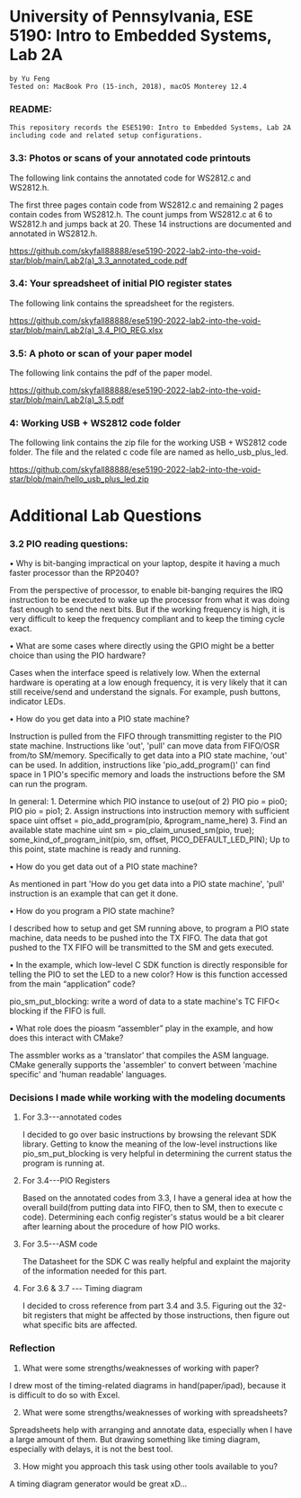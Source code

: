 # University of Pennsylvania, ESE 5190: Intro to Embedded Systems, Lab 2A

    by Yu Feng
    Tested on: MacBook Pro (15-inch, 2018), macOS Monterey 12.4

### README:

    This repository records the ESE5190: Intro to Embedded Systems, Lab 2A including code and related setup configurations.


### 3.3: Photos or scans of your annotated code printouts

The following link contains the annotated code for WS2812.c and WS2812.h.

The first three pages contain code from WS2812.c and remaining 2 pages contain codes from WS2812.h. The count jumps from WS2812.c at 6 to WS2812.h and jumps back at 20. These 14 instructions are documented and annotated in WS2812.h.

https://github.com/skyfall88888/ese5190-2022-lab2-into-the-void-star/blob/main/Lab2(a)_3.3_annotated_code.pdf

### 3.4: Your spreadsheet of initial PIO register states

The following link contains the spreadsheet for the registers.

https://github.com/skyfall88888/ese5190-2022-lab2-into-the-void-star/blob/main/Lab2(a)_3.4_PIO_REG.xlsx

### 3.5: A photo or scan of your paper model

The following link contains the pdf of the paper model. 

https://github.com/skyfall88888/ese5190-2022-lab2-into-the-void-star/blob/main/Lab2(a)_3.5.pdf


### 4: Working USB + WS2812 code folder

The following link contains the zip file for the working USB + WS2812 code folder. The file and the related c code file are named as hello_usb_plus_led.

https://github.com/skyfall88888/ese5190-2022-lab2-into-the-void-star/blob/main/hello_usb_plus_led.zip

# Additional Lab Questions

### 3.2 PIO reading questions:

• Why is bit-banging impractical on your laptop, despite it having a much faster processor than the RP2040?

   From the perspective of processor, to enable bit-banging requires the IRQ instruction to be executed to wake up the processor from what it was doing fast enough to send the next bits. But if the working frequency is high, it is very difficult to keep the frequency compliant and to keep the timing cycle exact.
    
• What are some cases where directly using the GPIO might be a better choice than using the PIO hardware?

   Cases when the interface speed is relatively low. When the external hardware is operating at a low enough frequency, it is very likely that it can still receive/send and understand the signals. For example, push buttons, indicator LEDs.

• How do you get data into a PIO state machine?

   Instruction is pulled from the FIFO through transmitting register to the PIO state machine. Instructions like 'out', 'pull' can move data from FIFO/OSR from/to SM/memory. Specifically to get data into a PIO state machine, 'out' can be used. In addition, instructions like 'pio_add_program()' can find space in 1 PIO's specific memory and loads the instructions before the SM can run the program.
    
   In general:
    1. Determine which PIO instance to use(out of 2)
        PIO pio = pio0;
        PIO pio = pio1;
    2. Assign instructions into instruction memory with sufficient space
        uint offset = pio_add_program(pio, &program_name_here)
    3. Find an available state machine
        uint sm = pio_claim_unused_sm(pio, true);
        some_kind_of_program_init(pio, sm, offset, PICO_DEFAULT_LED_PIN);
    Up to this point, state machine is ready and running.
    

• How do you get data out of a PIO state machine?

   As mentioned in part 'How do you get data into a PIO state machine', 'pull' instruction is an example that can get it done.

• How do you program a PIO state machine?

   I described how to setup and get SM running above, to program a PIO state machine, data needs to be pushed into the TX FIFO. The data that got pushed to the TX FIFO will be transmitted to the SM and gets executed.

• In the example, which low-level C SDK function is directly
responsible for telling the PIO to set the LED to a new color? How
is this function accessed from the main “application” code?

   pio_sm_put_blocking: write a word of data to a state machine's TC FIFO< blocking if the FIFO is full.

• What role does the pioasm “assembler” play in the example, and
how does this interact with CMake?

   The assmbler works as a 'translator' that compiles the ASM language. CMake generally supports the 'assembler' to convert between 'machine specific' and 'human readable' languages.
   
### Decisions I made while working with the modeling documents

1. For 3.3---annotated codes

    I decided to go over basic instructions by browsing the relevant SDK library. Getting to know the meaning of the low-level instructions like pio_sm_put_blocking is very helpful in determining the current status the program is running at.
    
2. For 3.4---PIO Registers

    Based on the annotated codes from 3.3, I have a general idea at how the overall build(from putting data into FIFO, then to SM, then to execute c code). Determining each config register's status would be a bit clearer after learning about the procedure of how PIO works.
    
3. For 3.5---ASM code
    
    The Datasheet for the SDK C was really helpful and explaint the majority of the information needed for this part.
    
4. For 3.6 & 3.7 --- Timing diagram

    I decided to cross reference from part 3.4 and 3.5. Figuring out the 32-bit registers that might be affected by those instructions, then figure out what specific bits are affected.
    
### Reflection

1. What were some strengths/weaknesses of working with paper?

I drew most of the timing-related diagrams in hand(paper/ipad), because it is difficult to do so with Excel. 

2. What were some strengths/weaknesses of working with spreadsheets?

Spreadsheets help with arranging and annotate data, especially when I have a large amount of them. But drawing something like timing diagram, especially with delays, it is not the best tool.

3. How might you approach this task using other tools available to you?

A timing diagram generator would be great xD...
    
    
